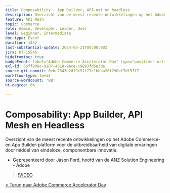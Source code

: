 ```yaml
---
title: Composability - App Builder, API-net en headless
description: Overzicht van de meest recente ontwikkelingen op het Adobe Commerce- en App Builder-platform voor de uitbreidbaarheid van digitale ervaringen door middel van eindeloze, componentbare innovatie. Gepresenteerd door Jason Ford, hoofd van de ANZ Solution Engineering - Adobe
feature: API Mesh
topic: Commerce
role: Admin, Developer, Leader, User
level: Beginner, Intermediate
doc-type: Event
duration: 1432
last-substantial-update: 2024-05-21T00:00:00Z
jira: KT-15545
hidefromtoc: true
badgeEvent: label="Adobe Commerce Accelerator Day" type="positive" url="https://experienceleague.adobe.com/nl/docs/events/apac-commerce-recordings/2024/overview"
exl-id: 66ff908c-9107-4318-9ace-c9893fd6e3de
source-git-commit: 0ebc7343e2d19e91f27c1bbba20f290ef7df5377
workflow-type: tm+mt
source-wordcount: '88'
ht-degree: 0%

---
```


# Composability: App Builder, API Mesh en Headless

Overzicht van de meest recente ontwikkelingen op het Adobe Commerce- en App Builder-platform voor de uitbreidbaarheid van digitale ervaringen door middel van eindeloze, componentbare innovatie.

+ Gepresenteerd door Jason Ford, hoofd van de ANZ Solution Engineering - Adobe

>[!VIDEO](https://video.tv.adobe.com/v/3429272/?learn=on)

[&lt; Terug naar Adobe Commerce Accelerator Day](./overview.md)
